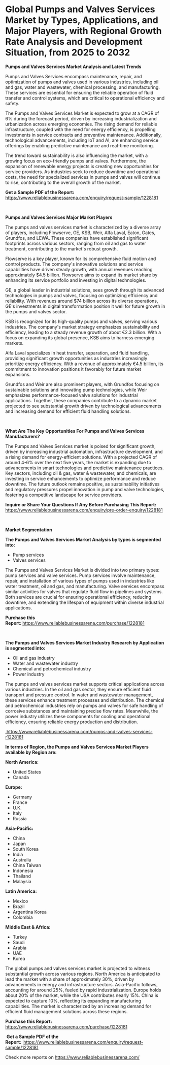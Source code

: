 <p><h1>Global Pumps and Valves Services Market by Types, Applications, and Major Players, with Regional Growth Rate Analysis and Development Situation, from 2025 to 2032</h1></p><p><strong>Pumps and Valves Services Market Analysis and Latest Trends</strong></p>
<p><p>Pumps and Valves Services encompass maintenance, repair, and optimization of pumps and valves used in various industries, including oil and gas, water and wastewater, chemical processing, and manufacturing. These services are essential for ensuring the reliable operation of fluid transfer and control systems, which are critical to operational efficiency and safety.</p><p>The Pumps and Valves Services Market is expected to grow at a CAGR of 6% during the forecast period, driven by increasing industrialization and urbanization across emerging economies. The rising demand for reliable infrastructure, coupled with the need for energy efficiency, is propelling investments in service contracts and preventive maintenance. Additionally, technological advancements, including IoT and AI, are enhancing service offerings by enabling predictive maintenance and real-time monitoring. </p><p>The trend toward sustainability is also influencing the market, with a growing focus on eco-friendly pumps and valves. Furthermore, the expansion of renewable energy projects is creating new opportunities for service providers. As industries seek to reduce downtime and operational costs, the need for specialized services in pumps and valves will continue to rise, contributing to the overall growth of the market.</p></p>
<p><strong>Get a Sample PDF of the Report:&nbsp;</strong> <a href="https://www.reliablebusinessarena.com/enquiry/request-sample/1228181?utm_campaign=2396&utm_medium=2&utm_source=Github&utm_content=ia&utm_term=11032025&utm_id=pumps-and-valves-services">https://www.reliablebusinessarena.com/enquiry/request-sample/1228181</a></p>
<p>&nbsp;</p>
<p><strong>Pumps and Valves Services Major Market Players</strong></p>
<p><p>The pumps and valves services market is characterized by a diverse array of players, including Flowserve, GE, KSB, Weir, Alfa Laval, Eaton, Gates, Grundfos, and LEWA. These companies have established significant footprints across various sectors, ranging from oil and gas to water treatment, contributing to the market's robust growth.</p><p>Flowserve is a key player, known for its comprehensive fluid motion and control products. The company's innovative solutions and service capabilities have driven steady growth, with annual revenues reaching approximately $4.5 billion. Flowserve aims to expand its market share by enhancing its service portfolio and investing in digital technologies.</p><p>GE, a global leader in industrial solutions, sees growth through its advanced technologies in pumps and valves, focusing on optimizing efficiency and reliability. With revenues around $74 billion across its diverse operations, GE's investments in digital transformation position it well for future growth in the pumps and valves sector.</p><p>KSB is recognized for its high-quality pumps and valves, serving various industries. The company's market strategy emphasizes sustainability and efficiency, leading to a steady revenue growth of about €2.3 billion. With a focus on expanding its global presence, KSB aims to harness emerging markets.</p><p>Alfa Laval specializes in heat transfer, separation, and fluid handling, providing significant growth opportunities as industries increasingly prioritize energy efficiency. With a revenue of approximately €4.5 billion, its commitment to innovation positions it favorably for future market expansions.</p><p>Grundfos and Weir are also prominent players, with Grundfos focusing on sustainable solutions and innovating pump technologies, while Weir emphasizes performance-focused valve solutions for industrial applications. Together, these companies contribute to a dynamic market projected to see substantial growth driven by technological advancements and increasing demand for efficient fluid handling solutions.</p></p>
<p>&nbsp;</p>
<p><strong>What Are The Key Opportunities For Pumps and Valves Services Manufacturers?</strong></p>
<p><p>The Pumps and Valves Services market is poised for significant growth, driven by increasing industrial automation, infrastructure development, and a rising demand for energy-efficient solutions. With a projected CAGR of around 4-6% over the next five years, the market is expanding due to advancements in smart technologies and predictive maintenance practices. Key sectors, including oil & gas, water & wastewater, and chemicals, are investing in service enhancements to optimize performance and reduce downtime. The future outlook remains positive, as sustainability initiatives and regulatory pressures propel innovation in pump and valve technologies, fostering a competitive landscape for service providers.</p></p>
<p><strong>Inquire or Share Your Questions If Any Before Purchasing This Report:</strong> <a href="https://www.reliablebusinessarena.com/enquiry/pre-order-enquiry/1228181?utm_campaign=2396&utm_medium=2&utm_source=Github&utm_content=ia&utm_term=11032025&utm_id=pumps-and-valves-services">https://www.reliablebusinessarena.com/enquiry/pre-order-enquiry/1228181</a></p>
<p>&nbsp;</p>
<p><strong>Market Segmentation</strong></p>
<p><strong>The Pumps and Valves Services Market Analysis by types is segmented into:</strong></p>
<p><ul><li>Pump services</li><li>Valves services</li></ul></p>
<p><p>The Pumps and Valves Services Market is divided into two primary types: pump services and valve services. Pump services involve maintenance, repair, and installation of various types of pumps used in industries like water treatment, oil and gas, and manufacturing. Valve services encompass similar activities for valves that regulate fluid flow in pipelines and systems. Both services are crucial for ensuring operational efficiency, reducing downtime, and extending the lifespan of equipment within diverse industrial applications.</p></p>
<p><strong>Purchase this Report:&nbsp;</strong><a href="https://www.reliablebusinessarena.com/purchase/1228181?utm_campaign=2396&utm_medium=2&utm_source=Github&utm_content=ia&utm_term=11032025&utm_id=pumps-and-valves-services">https://www.reliablebusinessarena.com/purchase/1228181</a></p>
<p>&nbsp;</p>
<p><strong>The Pumps and Valves Services Market Industry Research by Application is segmented into:</strong></p>
<p><ul><li>Oil and gas industry</li><li>Water and wastewater industry</li><li>Chemical and petrochemical industry</li><li>Power industry</li></ul></p>
<p><p>The pumps and valves services market supports critical applications across various industries. In the oil and gas sector, they ensure efficient fluid transport and pressure control. In water and wastewater management, these services enhance treatment processes and distribution. The chemical and petrochemical industries rely on pumps and valves for safe handling of corrosive substances and maintaining precise flow rates. Meanwhile, the power industry utilizes these components for cooling and operational efficiency, ensuring reliable energy production and distribution.</p></p>
<p><a href="https://www.reliablebusinessarena.com/pumps-and-valves-services-r1228181?utm_campaign=2396&utm_medium=2&utm_source=Github&utm_content=ia&utm_term=11032025&utm_id=pumps-and-valves-services">&nbsp;https://www.reliablebusinessarena.com/pumps-and-valves-services-r1228181</a></p>
<p><strong>In terms of Region, the Pumps and Valves Services Market Players available by Region are:</strong></p>
<p>
    <p> <strong> North America: </strong>
        <ul>
            <li>United States</li>
            <li>Canada</li>
        </ul>
        </p> 
    <p> <strong> Europe: </strong>
        <ul>
            <li>Germany</li>
            <li>France</li>
            <li>U.K.</li>
            <li>Italy</li>
            <li>Russia</li>
        </ul>
        </p> 
    <p> <strong> Asia-Pacific: </strong>
        <ul>
            <li>China</li>
            <li>Japan</li>
            <li>South Korea</li>
            <li>India</li>
            <li>Australia</li>
            <li>China Taiwan</li>
            <li>Indonesia</li>
            <li>Thailand</li>
            <li>Malaysia</li>
        </ul>
        </p> 
    <p> <strong> Latin America: </strong>
        <ul>
            <li>Mexico</li>
            <li>Brazil</li>
            <li>Argentina Korea</li>
            <li>Colombia</li>
        </ul>
        </p> 
    <p> <strong> Middle East & Africa: </strong>
        <ul>
            <li>Turkey</li>
            <li>Saudi</li>
            <li>Arabia</li>
            <li>UAE</li>
            <li>Korea</li>
        </ul>
    </p>
    </p>
<p><p>The global pumps and valves services market is projected to witness substantial growth across various regions. North America is anticipated to lead the market with a share of approximately 30%, driven by advancements in energy and infrastructure sectors. Asia-Pacific follows, accounting for around 25%, fueled by rapid industrialization. Europe holds about 20% of the market, while the USA contributes nearly 15%. China is expected to capture 10%, reflecting its expanding manufacturing capabilities. The market is characterized by an increasing demand for efficient fluid management solutions across these regions.</p></p>
<p><strong>Purchase this Report: </strong><a href="https://www.reliablebusinessarena.com/purchase/1228181?utm_campaign=2396&utm_medium=2&utm_source=Github&utm_content=ia&utm_term=11032025&utm_id=pumps-and-valves-services">https://www.reliablebusinessarena.com/purchase/1228181</a></p>
<p>&nbsp;<strong>Get a Sample PDF of the Report:&nbsp;&nbsp;</strong><a href="https://www.reliablebusinessarena.com/enquiry/request-sample/1228181?utm_campaign=2396&utm_medium=2&utm_source=Github&utm_content=ia&utm_term=11032025&utm_id=pumps-and-valves-services">https://www.reliablebusinessarena.com/enquiry/request-sample/1228181</a></p>
<p><strong></strong></p>
<p>Check more reports on <a href="https://www.reliablebusinessarena.com/?utm_campaign=2396&utm_medium=2&utm_source=Github&utm_content=ia&utm_term=11032025&utm_id=pumps-and-valves-services">https://www.reliablebusinessarena.com/</a></p>